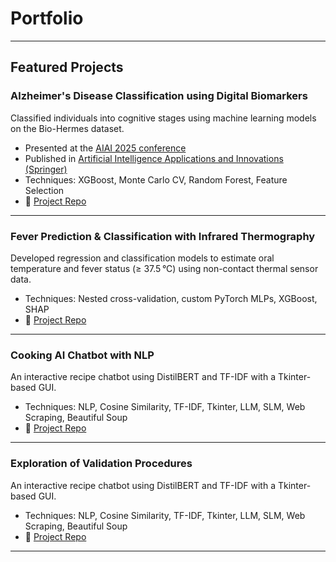 # Portfolio
---

## Featured Projects

### Alzheimer's Disease Classification using Digital Biomarkers
Classified individuals into cognitive stages using machine learning models on the Bio-Hermes dataset. 
- Presented at the [AIAI 2025 conference](https://ifipaiai.org/2025/)
- Published in [Artificial Intelligence Applications and Innovations (Springer)](https://link.springer.com/chapter/10.1007/978-3-031-96235-6_5)
- Techniques: XGBoost, Monte Carlo CV, Random Forest, Feature Selection  
- 📂 [Project Repo](https://github.com/EoinHoustoun/Alzheimers_Biohermes/blob/main/README.md) 

---

### Fever Prediction & Classification with Infrared Thermography
Developed regression and classification models to estimate oral temperature and fever status (≥ 37.5 °C) using non-contact thermal sensor data.
- Techniques: Nested cross-validation, custom PyTorch MLPs, XGBoost, SHAP
- 📂 [Project Repo](https://github.com/EoinHoustoun/Infrared_Thermography/blob/main/README.md)

---

### Cooking AI Chatbot with NLP
An interactive recipe chatbot using DistilBERT and TF-IDF with a Tkinter-based GUI.  
- Techniques: NLP, Cosine Similarity, TF-IDF, Tkinter, LLM, SLM, Web Scraping, Beautiful Soup  
- 📂 [Project Repo](https://github.com/EoinHoustoun/AI_Chef/blob/main/README.md)

---

### Exploration of Validation Procedures
An interactive recipe chatbot using DistilBERT and TF-IDF with a Tkinter-based GUI.  
- Techniques: NLP, Cosine Similarity, TF-IDF, Tkinter, LLM, SLM, Web Scraping, Beautiful Soup  
- 📂 [Project Repo](https://github.com/EoinHoustoun/AI_Chef/blob/main/README.md)

---

